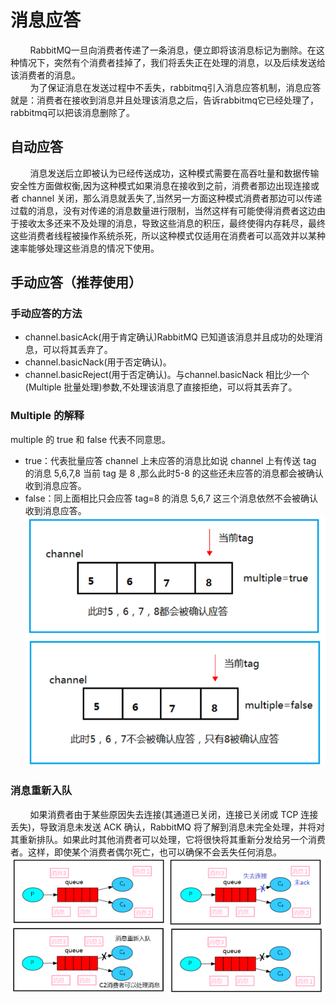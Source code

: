 # 消息应答
&nbsp;&nbsp;&nbsp;&nbsp;&nbsp;&nbsp;&nbsp;&nbsp;RabbitMQ一旦向消费者传递了一条消息，便立即将该消息标记为删除。在这种情况下，突然有个消费者挂掉了，我们将丢失正在处理的消息，以及后续发送给该消费者的消息。     
&nbsp;&nbsp;&nbsp;&nbsp;&nbsp;&nbsp;&nbsp;&nbsp;为了保证消息在发送过程中不丢失，rabbitmq引入消息应答机制，消息应答就是：消费者在接收到消息并且处理该消息之后，告诉rabbitmq它已经处理了，rabbitmq可以把该消息删除了。   
## 自动应答
&nbsp;&nbsp;&nbsp;&nbsp;&nbsp;&nbsp;&nbsp;&nbsp;消息发送后立即被认为已经传送成功，这种模式需要在高吞吐量和数据传输安全性方面做权衡,因为这种模式如果消息在接收到之前，消费者那边出现连接或者 channel 关闭，那么消息就丢失了,当然另一方面这种模式消费者那边可以传递过载的消息，没有对传递的消息数量进行限制，当然这样有可能使得消费者这边由于接收太多还来不及处理的消息，导致这些消息的积压，最终使得内存耗尽，最终这些消费者线程被操作系统杀死，所以这种模式仅适用在消费者可以高效并以某种速率能够处理这些消息的情况下使用。   
## 手动应答（推荐使用）
### 手动应答的方法
* channel.basicAck(用于肯定确认)RabbitMQ 已知道该消息并且成功的处理消息，可以将其丢弃了。
* channel.basicNack(用于否定确认)。  
* channel.basicReject(用于否定确认)。与channel.basicNack 相比少一个(Multiple 批量处理)参数,不处理该消息了直接拒绝，可以将其丢弃了。   
### Multiple 的解释
multiple 的 true 和 false 代表不同意思。   
* true：代表批量应答 channel 上未应答的消息比如说 channel 上有传送 tag 的消息 5,6,7,8 当前 tag 是 8 ,那么此时5-8 的这些还未应答的消息都会被确认收到消息应答。  
* false：同上面相比只会应答 tag=8 的消息 5,6,7 这三个消息依然不会被确认收到消息应答。   
![img.png](img.png)   
### 消息重新入队  
&nbsp;&nbsp;&nbsp;&nbsp;&nbsp;&nbsp;&nbsp;&nbsp;如果消费者由于某些原因失去连接(其通道已关闭，连接已关闭或 TCP 连接丢失)，导致消息未发送 ACK 确认，RabbitMQ 将了解到消息未完全处理，并将对其重新排队。如果此时其他消费者可以处理，它将很快将其重新分发给另一个消费者。这样，即使某个消费者偶尔死亡，也可以确保不会丢失任何消息。    
![img_1.png](img_1.png)   



